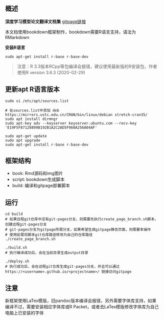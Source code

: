 ## 概述
**深度学习模型论文翻译文档集**  [gitpage链接](https://iotctech.github.io/deeplearning)

本文档使用bookdown框架制作，bookdown需要R语言支持，语法为RMarkdown

**安装R语言**
```
sudo apt-get install r-base r-base-dev
```
> 注意：R 3.3版本RCpp等包编译会报错，建议使用最新版的R安装包，作者使用R version 3.6.3 (2020-02-29)

## 更新apt R语言版本
```
sudo vi /etc/apt/sources.list

# 在sources.list中添加 deb https://mirrors.ustc.edu.cn/CRAN/bin/linux/debian stretch-cran35/
sudo apt install dirmngr
sudo apt-key adv --keyserver keyserver.ubuntu.com --recv-key 'E19F5F87128899B192B1A2C2AD5F960A256A04AF'

sudo apt-get update
sudo apt upgrade
sudo apt-get install r-base r-base-dev

```

## 框架结构
- book: Rmd源码和img图片
- script: bookdown生成脚本
- build: 编译和gitpage部署脚本

## 运行
```
cd build
# 如果远程git仓库中没有git-pages分支，则需要先执行create_page_branch.sh脚本，创建远程git-pages分支
# git-pages分支为gitpage所需分支，如果希望生成gitpage静态页面，则需要本操作
# 使用前需将脚本git仓库路径修改为自己的仓库路径
./create_page_branch.sh

./build.sh
# 执行编译成功后，会在当前目录生成output目录

./deploy.sh
# 执行成功后，会在远程git仓库生成git-pages分支，并且可以通过 https://<username>.github.io/<projectname>/ 链接访问gitpage
```

## 注意
新框架使用LaTex模版，旧pandoc版本编译会报错，另外需要字体库支持，如果编译不过，需要安装相应字体库或R Packet，或者去LaTex模版修改字体库为自己电脑上已安装的字体

